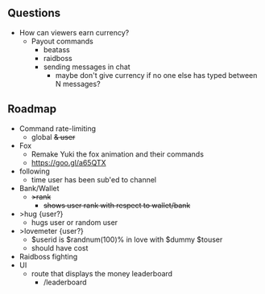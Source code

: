 ## Questions

- How can viewers earn currency?
    - Payout commands
        - beatass
        - raidboss
        - sending messages in chat
            - maybe don't give currency if no one else has typed between N messages?

## Roadmap

- Command rate-limiting
    - global ~~& user~~
- Fox
    - Remake Yuki the fox animation and their commands
    - https://goo.gl/a65QTX
- following
    - time user has been sub'ed to channel
- Bank/Wallet
    - ~~\>rank~~
        - ~~shows user rank with respect to wallet/bank~~
- \>hug {user?}
    - hugs user or random user
- \>lovemeter {user?}
    - $userid is $randnum(100)% in love with $dummy $touser
    - should have cost
- Raidboss fighting
- UI
  - route that displays the money leaderboard
    - /leaderboard
